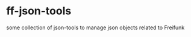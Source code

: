 ff-json-tools
=============

some collection of json-tools to manage json objects related to Freifunk
